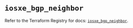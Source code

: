 # `iosxe_bgp_neighbor`

Refer to the Terraform Registry for docs: [`iosxe_bgp_neighbor`](https://registry.terraform.io/providers/ciscodevnet/iosxe/0.9.3/docs/resources/bgp_neighbor).
